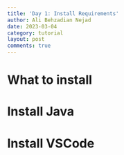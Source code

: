 ```yaml
---
title: 'Day 1: Install Requirements'
author: Ali Behzadian Nejad
date: 2023-03-04
category: tutorial
layout: post
comments: true
---
```


# What to install

# Install Java

# Install VSCode
